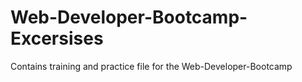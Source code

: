 # Web-Developer-Bootcamp-Excersises

Contains training and practice file for the Web-Developer-Bootcamp
